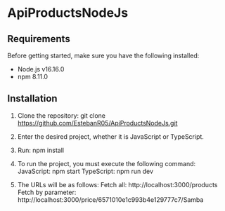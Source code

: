 # ApiProductsNodeJs

## Requirements

Before getting started, make sure you have the following installed:

- Node.js v16.16.0
- npm 8.11.0

## Installation

1. Clone the repository:
   git clone https://github.com/EstebanR05/ApiProductsNodeJs.git

2. Enter the desired project, whether it is JavaScript or TypeScript.

3. Run:
   npm install

4. To run the project, you must execute the following command:
   JavaScript: npm start
   TypeScript: npm run dev

5. The URLs will be as follows:
   Fetch all: http://localhost:3000/products
   Fetch by parameter: http://localhost:3000/price/6571010e1c993b4e129777c7/Samba
